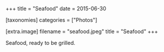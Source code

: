+++
title = "Seafood"
date = 2015-06-30

[taxonomies]
categories = ["Photos"]

[extra.image]
filename = "seafood.jpeg"
title = "Seafood"
+++

Seafood, ready to be grilled.
